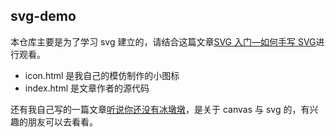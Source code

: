 ## svg-demo

本仓库主要是为了学习 svg 建立的，请结合这篇文章[SVG 入门—如何手写 SVG](https://juejin.cn/post/6844903589807128590)进行观看。

- icon.html 是我自己的模仿制作的小图标
- index.html 是文章作者的源代码

还有我自己写的一篇文章[听说你还没有冰墩墩](https://juejin.cn/post/7070766902708011016/)，是关于 canvas 与 svg 的，有兴趣的朋友可以去看看。
